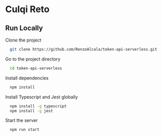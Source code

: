 
# Culqi Reto




## Run Locally

Clone the project

```bash
  git clone https://github.com/RenzoAlcala/token-api-serverless.git
```

Go to the project directory

```bash
  cd token-api-serverless
```

Install dependencies

```bash
  npm install
```

Install Typescript and Jest globally

```bash
  npm install -g typescript 
  npm install -g jest
```


Start the server

```bash
  npm run start
```

